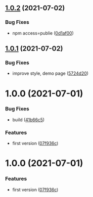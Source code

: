 ## [1.0.2](https://github.com/NaturalCycles/cookiemonster/compare/v1.0.1...v1.0.2) (2021-07-02)


### Bug Fixes

* npm access=publie ([0d1af00](https://github.com/NaturalCycles/cookiemonster/commit/0d1af00e2fc77e8315de119bd41141e5f4d57ae7))

## [1.0.1](https://github.com/NaturalCycles/CookieMonster/compare/v1.0.0...v1.0.1) (2021-07-02)


### Bug Fixes

* improve style, demo page ([5724d20](https://github.com/NaturalCycles/CookieMonster/commit/5724d20b69643b32f05828a60ead7b8d743cbb2b))

# 1.0.0 (2021-07-01)


### Bug Fixes

* build ([41b66c5](https://github.com/NaturalCycles/CookieMonster/commit/41b66c51792fd4ea1566864e1147ef256043944a))


### Features

* first version ([07f936c](https://github.com/NaturalCycles/CookieMonster/commit/07f936ceb493ad3046cbc8522ec861d435c621e2))

# 1.0.0 (2021-07-01)


### Features

* first version ([07f936c](https://github.com/NaturalCycles/CookieMonster/commit/07f936ceb493ad3046cbc8522ec861d435c621e2))
